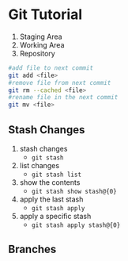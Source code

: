 # Git Tutorial

1. Staging Area
2. Working Area
3. Repository

```bash
#add file to next commit
git add <file>
#remove file from next commit
git rm --cached <file>
#rename file in the next commit
git mv <file>
```

## Stash Changes
1. stash changes
   - ```git stash```
2. list changes
   - ```git stash list```
3. show the contents
   - ```git stash show stash@{0}```
4. apply the last stash
   - ```git stash apply```
5. apply a specific stash
   - ```git stash apply stash@{0}```

## Branches



